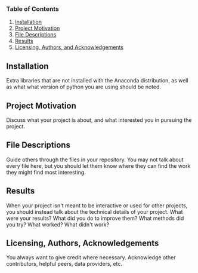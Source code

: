 
### Table of Contents

1. [Installation](#installation)
2. [Project Motivation](#motivation)
3. [File Descriptions](#files)
4. [Results](#results)
5. [Licensing, Authors, and Acknowledgements](#licensing)

## Installation <a name="installation"></a>

Extra libraries that are not installed with the Anaconda distribution, as well as what what version of python you are using should be noted.

## Project Motivation<a name="motivation"></a>

Discuss what your project is about, and what interested you in pursuing the project.

## File Descriptions <a name="files"></a>

Guide others through the files in your repository.  You may not talk about every file here, but you should let them know where they can find the work they might find most interesting.

## Results<a name="results"></a>

When your project isn't meant to be interactive or used for other projects, you should instead talk about the technical details of your project.  What were your results?  What did you do to improve them?  What methods did you try?  What worked?  What didn't work?

## Licensing, Authors, Acknowledgements<a name="licensing"></a>

You always want to give credit where necessary.  Acknowledge other contributors, helpful peers, data providers, etc.  

